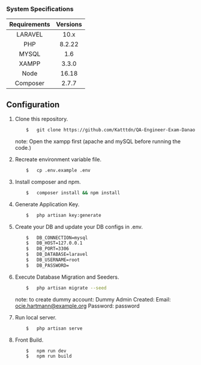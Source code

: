 ### System Specifications

| Requirements | Versions |
| :----------: | :------: |
|   LARAVEL    |   10.x   |
|     PHP      |  8.2.22  |
|    MYSQL     |   1.6    |
|    XAMPP     |   3.3.0  |
|    Node      |   16.18  |
|  Composer    |   2.7.7  |

## Configuration

1.  Clone this repository.

    ```bash
        $   git clone https://github.com/Katttdn/QA-Engineer-Exam-Danao.git
    ```
    note: Open the xampp first (apache and mySQL before running the code.)

2.  Recreate environment variable file.

    ```bash
        $   cp .env.example .env
    ```

3.  Install composer and npm.

    ```bash
        $   composer install && npm install
    ```

4.  Generate Application Key.

    ```bash
        $   php artisan key:generate
    ```

5.  Create your DB and update your DB configs in .env.

    ```bash
        $   DB_CONNECTION=mysql
        $   DB_HOST=127.0.0.1
        $   DB_PORT=3306
        $   DB_DATABASE=laravel
        $   DB_USERNAME=root
        $   DB_PASSWORD=
    ```

6.  Execute Database Migration and Seeders.

    ```bash
        $   php artisan migrate --seed
    ```
    note: to create dummy account:
    Dummy Admin Created:
    Email: ocie.hartmann@example.org
    Password: password

7.  Run local server.

    ```bash
        $   php artisan serve
    ```

8.  Front Build.

    ```bash
        $   npm run dev
        $   npm run build
    ```
